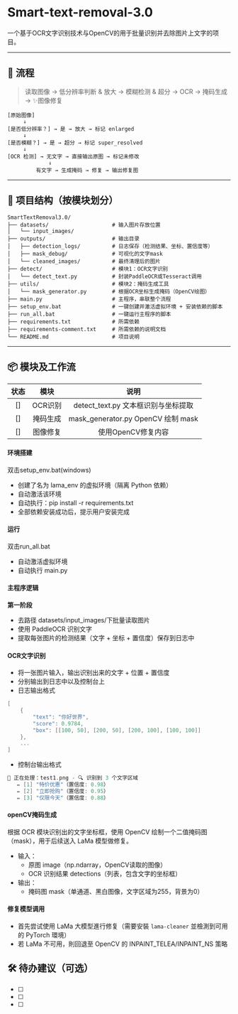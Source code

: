 # Smart-text-removal-3.0

一个基于OCR文字识别技术与OpenCV的用于批量识别并去除图片上文字的项目。

---

## 📌 流程

> 读取图像 → 低分辨率判断 & 放大 → 模糊检测 & 超分 → OCR → 掩码生成 → ✨图像修复

```
[原始图像]
     ↓
[是否低分辨率？] → 是 → 放大 → 标记 enlarged
     ↓
[是否模糊？] → 是 → 超分 → 标记 super_resolved
     ↓
[OCR 检测] → 无文字 → 直接输出原图 → 标记未修改
             ↓
         有文字 → 生成掩码 → 修复 → 输出修复图
```

---

## 📂 项目结构（按模块划分）
```
SmartTextRemoval3.0/
├── datasets/                    # 输入图片存放位置
│   └── input_images/
├── outputs/                     # 输出目录
│   ├── detection_logs/          # 日志保存（检测结果、坐标、置信度等）
│   ├── mask_debug/              # 可视化的文字mask
│   └── cleaned_images/          # 最终清理后的图片
├── detect/                      # 模块1：OCR文字识别
│   └── detect_text.py           # 封装PaddleOCR或Tesseract调用
├── utils/                       # 模块2：掩码生成工具
│   └── mask_generator.py        # 根据OCR坐标生成掩码（OpenCV绘图）
├── main.py                      # 主程序，串联整个流程
├── setup_env.bat                # 一键创建并激活虚拟环境 + 安装依赖的脚本
├── run_all.bat                  # 一键运行主程序的脚本
├── requirements.txt             # 所需依赖
├── requirements-comment.txt     # 所需依赖的说明文档
└── README.md                    # 项目说明

```

---

## 📦 模块及工作流
| 状态 | 模块 | 说明 |
|:---:|:---:|:---:|
| [] | OCR识别 | detect_text.py 文本框识别与坐标提取
| [] | 掩码生成 | mask_generator.py OpenCV 绘制 mask
| [] | 图像修复 | 使用OpenCV修复内容

#### 环境搭建
双击setup_env.bat(windows)
- 创建了名为 lama_env 的虚拟环境（隔离 Python 依赖）
- 自动激活该环境
- 自动执行：pip install -r requirements.txt
- 全部依赖安装成功后，提示用户安装完成

#### 运行
双击run_all.bat
- 自动激活虚拟环境
- 自动执行 main.py

#### 主程序逻辑
**第一阶段**
- 去路径 datasets/input_images/下批量读取图片
- 使用 PaddleOCR 识别文字
- 提取每张图片的检测结果（文字 + 坐标 + 置信度）保存到日志中

#### OCR文字识别
- 将一张图片输入，输出识别出来的文字 + 位置 + 置信度
- 分别输出到日志中以及控制台上
- 日志输出格式
```c
[
    {
        "text": "你好世界",
        "score": 0.9784,
        "box": [[100, 50], [200, 50], [200, 100], [100, 100]]
    },
    ...
]
```
- 控制台输出格式
```c
📄 正在处理：test1.png - 🔍 识别到 3 个文字区域
   ✏️ [1] "特价优惠"（置信度: 0.98）
   ✏️ [2] "立即抢购"（置信度: 0.95）
   ✏️ [3] "仅限今天"（置信度: 0.88）
```

#### openCV掩码生成
根据 OCR 模块识别出的文字坐标框，使用 OpenCV 绘制一个二值掩码图（mask），用于后续送入 LaMa 模型做修复。
- 输入：
  - 原图 image（np.ndarray，OpenCV读取的图像）
  - OCR 识别结果 detections（列表，包含文字的坐标框）
- 输出：
  - 掩码图 mask（单通道、黑白图像，文字区域为255，背景为0）

#### 修复模型调用
- 首先尝试使用 LaMa 大模型進行修复（需要安裝 `lama-cleaner` 並檢測到可用的 PyTorch 環境）
- 若 LaMa 不可用，則回退至 OpenCV 的 INPAINT_TELEA/INPAINT_NS 策略


## 🛠️ 待办建议（可选）

- [ ] 
- [ ] 
- [ ] 


